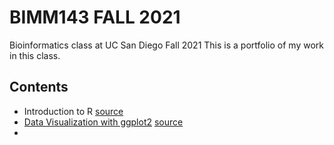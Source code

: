 # BIMM143 FALL 2021
Bioinformatics class at UC San Diego Fall 2021
This is a portfolio of my work in this class.

## Contents
- Introduction to R [source](https://github.com/sal003/bimm143/tree/main/class04)
- [Data Visualization with ggplot2](https://github.com/sal003/bimm143/blob/main/class05/Class-05-Data-Visualization.md) [source](https://github.com/sal003/bimm143/tree/main/class05)
- 
